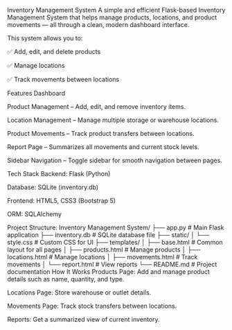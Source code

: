 Inventory Management System
A simple and efficient Flask-based Inventory Management System that helps manage products, locations, and product movements — all through a clean, modern dashboard interface.

This system allows you to:

✅ Add, edit, and delete products

✅ Manage locations

✅ Track movements between locations

Features
Dashboard

Product Management – Add, edit, and remove inventory items.

Location Management – Manage multiple storage or warehouse locations.

Product Movements – Track product transfers between locations.

Report Page – Summarizes all movements and current stock levels.

Sidebar Navigation – Toggle sidebar for smooth navigation between pages.

Tech Stack
Backend: Flask (Python)

Database: SQLite (inventory.db)

Frontend: HTML5, CSS3 (Bootstrap 5)

ORM: SQLAlchemy

Project Structure:
            Inventory Management System/
            ├── app.py                # Main Flask application
            ├── inventory.db          # SQLite database file
            ├── static/
            │   └── style.css         # Custom CSS for UI
            ├── templates/
            │   ├── base.html         # Common layout for all pages
            │   ├── products.html     # Manage products
            │   ├── locations.html    # Manage locations
            │   ├── movements.html    # Track movements
            │   └── report.html       # View reports
            └── README.md             # Project documentation
How It Works
Products Page: Add and manage product details such as name, quantity, and type.

Locations Page: Store warehouse or outlet details.

Movements Page: Track stock transfers between locations.

Reports: Get a summarized view of current inventory.

